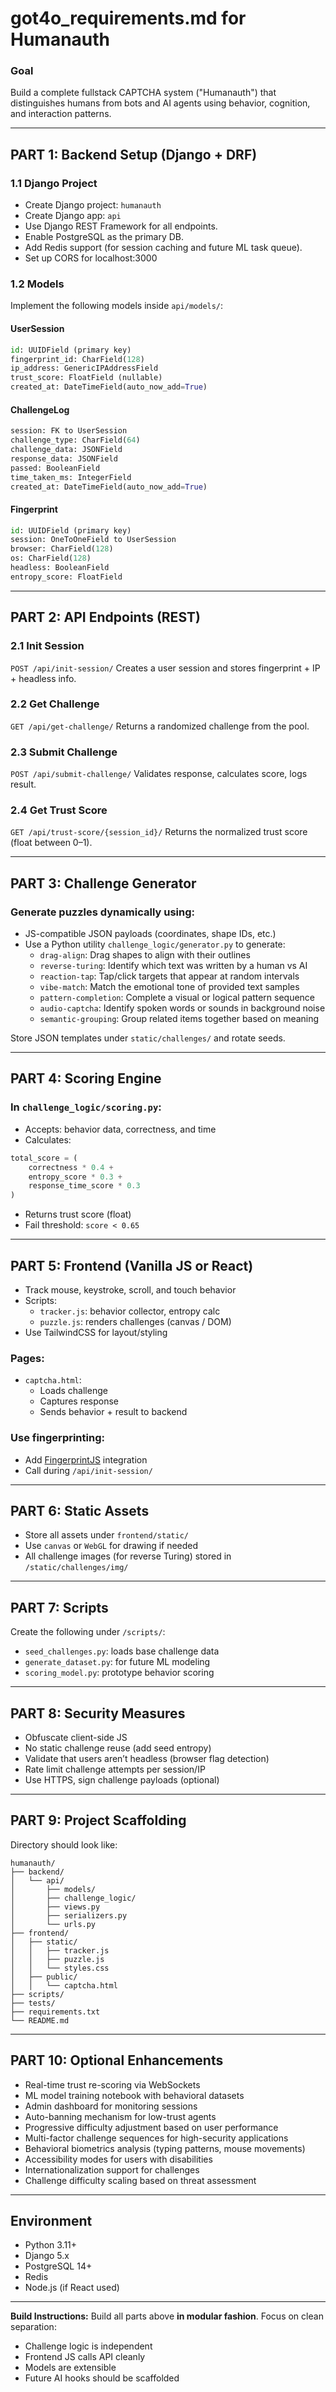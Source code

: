 
# got4o_requirements.md for Humanauth

### Goal
Build a complete fullstack CAPTCHA system ("Humanauth") that distinguishes humans from bots and AI agents using behavior, cognition, and interaction patterns.

---

## PART 1: Backend Setup (Django + DRF)

### 1.1 Django Project
- Create Django project: `humanauth`
- Create Django app: `api`
- Use Django REST Framework for all endpoints.
- Enable PostgreSQL as the primary DB.
- Add Redis support (for session caching and future ML task queue).
- Set up CORS for localhost:3000

### 1.2 Models
Implement the following models inside `api/models/`:

#### UserSession
```python
id: UUIDField (primary key)
fingerprint_id: CharField(128)
ip_address: GenericIPAddressField
trust_score: FloatField (nullable)
created_at: DateTimeField(auto_now_add=True)
```

#### ChallengeLog
```python
session: FK to UserSession
challenge_type: CharField(64)
challenge_data: JSONField
response_data: JSONField
passed: BooleanField
time_taken_ms: IntegerField
created_at: DateTimeField(auto_now_add=True)
```

#### Fingerprint
```python
id: UUIDField (primary key)
session: OneToOneField to UserSession
browser: CharField(128)
os: CharField(128)
headless: BooleanField
entropy_score: FloatField
```

---

## PART 2: API Endpoints (REST)

### 2.1 Init Session
`POST /api/init-session/`
Creates a user session and stores fingerprint + IP + headless info.

### 2.2 Get Challenge
`GET /api/get-challenge/`
Returns a randomized challenge from the pool.

### 2.3 Submit Challenge
`POST /api/submit-challenge/`
Validates response, calculates score, logs result.

### 2.4 Get Trust Score
`GET /api/trust-score/{session_id}/`
Returns the normalized trust score (float between 0–1).

---

## PART 3: Challenge Generator

### Generate puzzles dynamically using:
- JS-compatible JSON payloads (coordinates, shape IDs, etc.)
- Use a Python utility `challenge_logic/generator.py` to generate:
  - `drag-align`: Drag shapes to align with their outlines
  - `reverse-turing`: Identify which text was written by a human vs AI
  - `reaction-tap`: Tap/click targets that appear at random intervals
  - `vibe-match`: Match the emotional tone of provided text samples
  - `pattern-completion`: Complete a visual or logical pattern sequence
  - `audio-captcha`: Identify spoken words or sounds in background noise
  - `semantic-grouping`: Group related items together based on meaning

Store JSON templates under `static/challenges/` and rotate seeds.

---

## PART 4: Scoring Engine

### In `challenge_logic/scoring.py`:
- Accepts: behavior data, correctness, and time
- Calculates:
```python
total_score = (
    correctness * 0.4 +
    entropy_score * 0.3 +
    response_time_score * 0.3
)
```
- Returns trust score (float)
- Fail threshold: `score < 0.65`

---

## PART 5: Frontend (Vanilla JS or React)

- Track mouse, keystroke, scroll, and touch behavior
- Scripts:
  - `tracker.js`: behavior collector, entropy calc
  - `puzzle.js`: renders challenges (canvas / DOM)
- Use TailwindCSS for layout/styling

### Pages:
- `captcha.html`:
  - Loads challenge
  - Captures response
  - Sends behavior + result to backend

### Use fingerprinting:
- Add [FingerprintJS](https://fingerprint.com) integration
- Call during `/api/init-session/`

---

## PART 6: Static Assets

- Store all assets under `frontend/static/`
- Use `canvas` or `WebGL` for drawing if needed
- All challenge images (for reverse Turing) stored in `/static/challenges/img/`

---

## PART 7: Scripts

Create the following under `/scripts/`:
- `seed_challenges.py`: loads base challenge data
- `generate_dataset.py`: for future ML modeling
- `scoring_model.py`: prototype behavior scoring

---

## PART 8: Security Measures

- Obfuscate client-side JS
- No static challenge reuse (add seed entropy)
- Validate that users aren’t headless (browser flag detection)
- Rate limit challenge attempts per session/IP
- Use HTTPS, sign challenge payloads (optional)

---

## PART 9: Project Scaffolding

Directory should look like:

```
humanauth/
├── backend/
│   └── api/
│       ├── models/
│       ├── challenge_logic/
│       ├── views.py
│       ├── serializers.py
│       └── urls.py
├── frontend/
│   ├── static/
│   │   ├── tracker.js
│   │   ├── puzzle.js
│   │   └── styles.css
│   ├── public/
│   │   └── captcha.html
├── scripts/
├── tests/
├── requirements.txt
└── README.md
```

---

## PART 10: Optional Enhancements

- Real-time trust re-scoring via WebSockets
- ML model training notebook with behavioral datasets
- Admin dashboard for monitoring sessions
- Auto-banning mechanism for low-trust agents
- Progressive difficulty adjustment based on user performance
- Multi-factor challenge sequences for high-security applications
- Behavioral biometrics analysis (typing patterns, mouse movements)
- Accessibility modes for users with disabilities
- Internationalization support for challenges
- Challenge difficulty scaling based on threat assessment

---

## Environment
- Python 3.11+
- Django 5.x
- PostgreSQL 14+
- Redis
- Node.js (if React used)

---

**Build Instructions:**
Build all parts above **in modular fashion**. Focus on clean separation:
- Challenge logic is independent
- Frontend JS calls API cleanly
- Models are extensible
- Future AI hooks should be scaffolded

